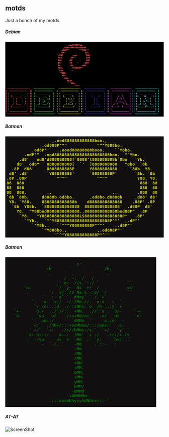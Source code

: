 motds
-----

Just a bunch of my motds


##### Debian

![ScreenShot](debian/motd-debian_1.png)


##### Batman
![ScreenShot](batman/motd-batman.png)


##### Batman
![ScreenShot](gondor/motd-gondor.png)


##### AT-AT
![ScreenShot](atat/atat.png)
